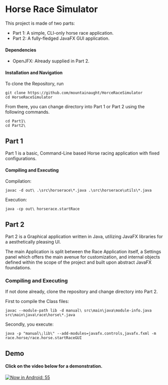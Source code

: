 # Horse Race Simulator
This project is made of two parts:

 - Part 1: A simple, CLI-only horse race application.
 - Part 2: A fully-fledged JavaFX GUI application.

#### Dependencies
 - OpenJFX: Already supplied in Part 2.

#### Installation and Navigation
To clone the Repository, run

    git clone https://github.com/mountainaught/HorceRaceSimulator
    cd HorseRaceSimulator
From there, you can change directory into Part 1 or Part 2 using the following commands.

    cd Part1\
    cd Part2\

## Part 1
Part 1 is a basic, Command-Line based Horse racing application with fixed configurations.

#### Compiling and Executing
Compilation:

    javac -d out\ .\src\horserace\*.java .\src\horserace\utils\*.java
Execution:

    java -cp out\ horserace.startRace


## Part 2

Part 2 is a Graphical application written in Java, utilizing JavaFX libraries for a aesthetically pleasing UI. 

The main Application is split between the Race Application itself, a Settings panel which offers the main avenue for customization, and internal objects defined within the scope of the project and built upon abstract JavaFX foundations.
    

### Compiling and Executing

If not done already, clone the repository and change directory into Part 2.

First to compile the Class files:

    javac --module-path lib -d manual\ src\main\java\module-info.java src\main\java\race\horse\*.java

Secondly, you execute:

    java -p "manual\;lib\" --add-modules=javafx.controls,javafx.fxml -m race.horse/race.horse.startRaceGUI


## Demo
#### Click on the video below for a demonstration.
[![Now in Android: 55](https://i.ytimg.com/vi/k0_FbJoyYQA/maxresdefault.jpg)](https://www.youtube.com/watch?v=k0_FbJoyYQA "Now in Android: 55")
